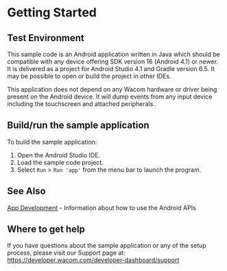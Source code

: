 # Getting Started

## Test Environment
This sample code is an Android application written in Java which should be compatible with any device offering SDK version 16 (Android 4.1) or newer. It is delivered as a project for Android Studio 4.1 and Gradle version 6.5. It may be possible to open or build the project in other IDEs.

This application does not depend on any Wacom hardware or driver being present on the Android device. It will dump events from any input device including the touchscreen and attached peripherals.

## Build/run the sample application
To build the sample application:

1. Open the Android Studio IDE.
2. Load the sample code project.
3. Select ```Run``` > ```Run 'app'```	 from the menu bar to launch the program.

## See Also

[App Development](https://developer-docs.wacom.com/android-digitizer-tablets/docs/app-development) - Information about how to use the Android APIs

## Where to get help
If you have questions about the sample application or any of the setup process, please visit our Support page at: https://developer.wacom.com/developer-dashboard/support